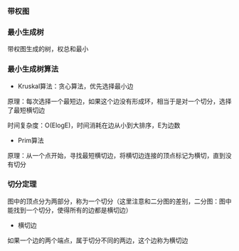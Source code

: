 ### 带权图


### 最小生成树

带权图生成的树，权总和最小


### 最小生成树算法

* Kruskal算法：贪心算法，优先选择最小边

原理：每次选择一个最短边，如果这个边没有形成环，相当于是对一个切分，选择了最短横切边

时间复杂度：O(ElogE)，时间消耗在边从小到大排序，E为边数

* Prim算法

原理：从一个点开始，寻找最短横切边，将横切边连接的顶点标记为横切，直到没有切分


### 切分定理

图中的顶点分为两部分，称为一个切分（这里注意和二分图的差别，二分图：图中能找到一个切分，使得所有的边都是横切边）

* 横切边

如果一个边的两个端点，属于切分不同的两边，这个边称为横切边
